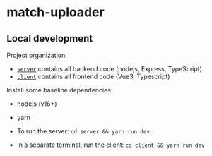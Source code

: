 # match-uploader

## Local development

Project organization:
 - [`server`](server) contains all backend code (nodejs, Express, TypeScript)
 - [`client`](client) contains all frontend code (Vue3, Typescript)

Install some baseline dependencies:
  - nodejs (v16+)
  - yarn

- To run the server: `cd server && yarn run dev`
- In a separate terminal, run the client: `cd client && yarn run dev`
